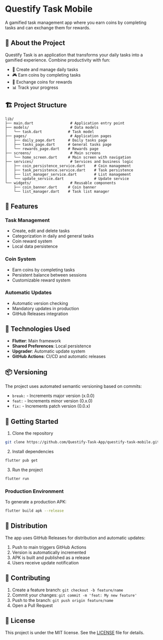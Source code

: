# Questify Task Mobile

A gamified task management app where you earn coins by completing tasks and can exchange them for rewards.

## 🎯 About the Project

Questify Task is an application that transforms your daily tasks into a gamified experience. Combine productivity with fun:

- 📝 Create and manage daily tasks
- 🎮 Earn coins by completing tasks
- 🎁 Exchange coins for rewards
- 📊 Track your progress

## 🏗️ Project Structure

```
lib/
├── main.dart                 # Application entry point
├── models/                   # Data models
│   └── task.dart            # Task model
├── pages/                    # Application pages
│   ├── daily_page.dart      # Daily tasks page
│   ├── tasks_page.dart      # General tasks page
│   └── rewards_page.dart    # Rewards page
├── screens/                  # Main screens
│   └── home_screen.dart     # Main screen with navigation
├── services/                 # Services and business logic
│   ├── coin_persistence_service.dart    # Coin management
│   ├── task_persistence.service.dart    # Task persistence
│   ├── list_manager_service.dart        # List management
│   └── update_service.dart              # Update service
└── widgets/                  # Reusable components
    ├── coin_banner.dart     # Coin banner
    └── list_manager.dart    # Task list manager
```

## 🚀 Features

### Task Management
- Create, edit and delete tasks
- Categorization in daily and general tasks
- Coin reward system
- Local data persistence

### Coin System
- Earn coins by completing tasks
- Persistent balance between sessions
- Customizable reward system

### Automatic Updates
- Automatic version checking
- Mandatory updates in production
- GitHub Releases integration

## 🔧 Technologies Used

- **Flutter**: Main framework
- **Shared Preferences**: Local persistence
- **Upgrader**: Automatic update system
- **GitHub Actions**: CI/CD and automatic releases

## 📦 Versioning

The project uses automated semantic versioning based on commits:

- `break:` - Increments major version (x.0.0)
- `feat:` - Increments minor version (0.x.0)
- `fix:` - Increments patch version (0.0.x)

## 🚀 Getting Started

1. Clone the repository
```bash
git clone https://github.com/Questify-Task-App/questify-task-mobile.git
```

2. Install dependencies
```bash
flutter pub get
```

3. Run the project
```bash
flutter run
```

### Production Environment

To generate a production APK:
```bash
flutter build apk --release
```

## 📱 Distribution

The app uses GitHub Releases for distribution and automatic updates:

1. Push to main triggers GitHub Actions
2. Version is automatically incremented
3. APK is built and published as a release
4. Users receive update notification

## 🤝 Contributing

1. Create a feature branch: `git checkout -b feature/name`
2. Commit your changes: `git commit -m 'feat: My new feature'`
3. Push to the branch: `git push origin feature/name`
4. Open a Pull Request

## 📝 License

This project is under the MIT license. See the [LICENSE](LICENSE) file for details.
